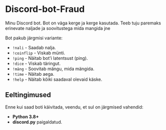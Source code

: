 # Discord-bot-Fraud

Minu Discord bot. Bot on väga kerge ja kerge kasutada. Teeb tuju paremaks erinevate naljade ja soovitustega mida mangida jne


Bot pakub järgmisi variante:

- `!nali` - Saadab nalja.
- `!coinflip` - Viskab münti.
- `!ping` - Näitab bot'i latentsust (ping).
- `!dice` - Viskab täringut.
- `!mäng` - Soovitab mängu, mida mängida.
- `!time` - Näitab aega.
- `!help` - Näitab kõiki saadaval olevaid käske.

## Eeltingimused

Enne kui saad boti käivitada, veendu, et sul on järgmised vahendid:

- **Python 3.8+**
- **discord.py** paigaldatud.


